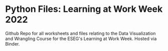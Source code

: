 # Python Files: Learning at Work Week 2022

Github Repo for all worksheets and files relating to the Data Visualization and Wrangling Course for the ESEG's Learning at Work Week. Hosted via Binder. 
